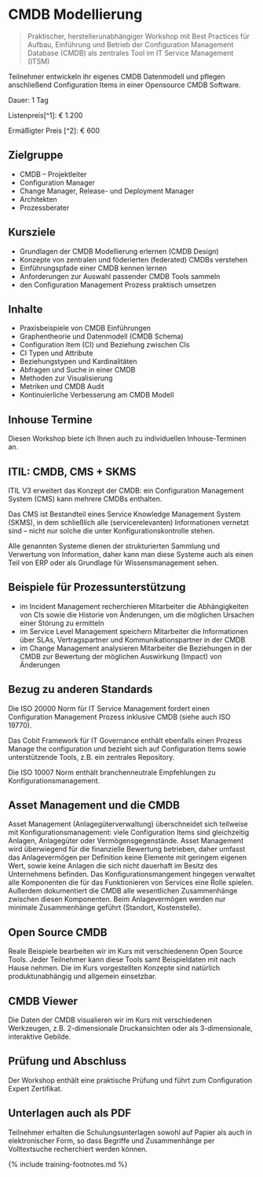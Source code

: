 # CMDB Modellierung

> Praktischer, herstellerunabhängiger Workshop mit Best Practices für Aufbau, Einführung und Betrieb der Configuration Management Database (CMDB) als zentrales Tool im IT Service Management (ITSM)

Teilnehmer entwickeln ihr eigenes CMDB Datenmodell und pflegen anschließend Configuration Items in einer Opensource CMDB Software.

Dauer: 1 Tag

Listenpreis[^1]: € 1.200

Ermäßigter Preis [^2]: € 600

## Zielgruppe

* CMDB – Projektleiter
* Configuration Manager
* Change Manager, Release- und Deployment Manager
* Architekten
* Prozessberater

## Kursziele

* Grundlagen der CMDB Modellierung erlernen (CMDB Design)
* Konzepte von zentralen und föderierten (federated) CMDBs verstehen
* Einführungspfade einer CMDB kennen lernen
* Anforderungen zur Auswahl passender CMDB Tools sammeln
* den Configuration Management Prozess praktisch umsetzen

## Inhalte

* Praxisbeispiele von CMDB Einführungen
* Graphentheorie und Datenmodell (CMDB Schema)
* Configuration Item (CI) und Beziehung zwischen CIs
* CI Typen und Attribute
* Beziehungstypen und Kardinalitäten
* Abfragen und Suche in einer CMDB
* Methoden zur Visualisierung
* Metriken und CMDB Audit
* Kontinuierliche Verbesserung am CMDB Modell

## Inhouse Termine

Diesen Workshop biete ich Ihnen auch zu individuellen Inhouse-Terminen an.

## ITIL: CMDB, CMS + SKMS

ITIL V3 erweitert das Konzept der CMDB: ein Configuration Management System (CMS) kann mehrere CMDBs enthalten.

Das CMS ist Bestandteil eines Service Knowledge Management System (SKMS), in dem schließlich alle (servicerelevanten) Informationen vernetzt sind – nicht nur solche die unter Konfigurationskontrolle stehen.

Alle genannten Systeme dienen der strukturierten Sammlung und Verwertung von Information, daher kann man diese Systeme auch als einen Teil von ERP oder als Grundlage für Wissensmanagement sehen.

## Beispiele für Prozessunterstützung

* im Incident Management recherchieren Mitarbeiter die Abhängigkeiten von CIs sowie die Historie von Änderungen, um die möglichen Ursachen einer Störung zu ermitteln
* im Service Level Management speichern Mitarbeiter die Informationen über SLAs, Vertragspartner und Kommunikationspartner in der CMDB
* im Change Management analysieren Mitarbeiter die Beziehungen in der CMDB zur Bewertung der möglichen Auswirkung (Impact) von Änderungen

## Bezug zu anderen Standards

Die ISO 20000 Norm für IT Service Management fordert einen Configuration Management Prozess inklusive CMDB (siehe auch ISO 19770).

Das Cobit Framework für IT Governance enthält ebenfalls einen Prozess Manage the configuration und bezieht sich auf Configuration Items sowie unterstützende Tools, z.B. ein zentrales Repository.

Die ISO 10007 Norm enthält branchenneutrale Empfehlungen zu Konfigurationsmanagement.

## Asset Management und die CMDB

Asset Management (Anlagegüterverwaltung) überschneidet sich teilweise mit Konfigurationsmanagement: viele Configuration Items sind gleichzeitig Anlagen, Anlagegüter oder Vermögensgegenstände. Asset Management wird überwiegend für die finanzielle Bewertung betrieben, daher umfasst das Anlagevermögen per Definition keine Elemente mit geringem eigenen Wert, sowie keine Anlagen die sich nicht dauerhaft im Besitz des Unternehmens befinden. Das Konfigurationsmangement hingegen verwaltet alle Komponenten die für das Funktionieren von Services eine Rolle spielen. Außerdem dokumentiert die CMDB alle wesentlichen Zusammenhänge zwischen diesen Komponenten. Beim Anlagevermögen werden nur minimale Zusammenhänge geführt (Standort, Kostenstelle).

## Open Source CMDB

Reale Beispiele bearbeiten wir im Kurs mit verschiedenenn Open Source Tools. Jeder Teilnehmer kann diese Tools samt Beispieldaten mit nach Hause nehmen. Die im Kurs vorgestellten Konzepte sind natürlich produktunabhängig und allgemein einsetzbar.

## CMDB Viewer

Die Daten der CMDB visualieren wir im Kurs mit verschiedenen Werkzeugen, z.B. 2-dimensionale Druckansichten oder als 3-dimensionale, interaktive Gebilde.

## Prüfung und Abschluss

Der Workshop enthält eine praktische Prüfung und führt zum Configuration Expert Zertifikat.

## Unterlagen auch als PDF

Teilnehmer erhalten die Schulungsunterlagen sowohl auf Papier als auch in elektronischer Form, so dass Begriffe und Zusammenhänge per Volltextsuche recherchiert werden können.

{% include training-footnotes.md %}
